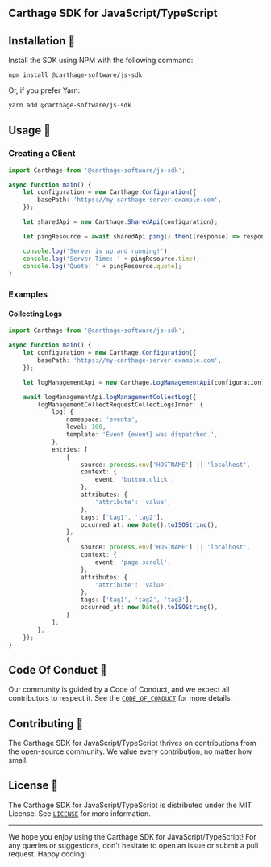 ## Carthage SDK for JavaScript/TypeScript

## Installation 🚀

Install the SDK using NPM with the following command:

```bash
npm install @carthage-software/js-sdk
```

Or, if you prefer Yarn:

```bash
yarn add @carthage-software/js-sdk
```

## Usage 💼

### Creating a Client

```ts
import Carthage from '@carthage-software/js-sdk';

async function main() {
    let configuration = new Carthage.Configuration({
        basePath: 'https://my-carthage-server.example.com',
    });

    let sharedApi = new Carthage.SharedApi(configuration);

    let pingResource = await sharedApi.ping().then((response) => response.data);

    console.log('Server is up and running!');
    console.log('Server Time: ' + pingResource.time);
    console.log('Quote: ' + pingResource.quote);
}
```

### Examples

#### Collecting Logs

```ts
import Carthage from '@carthage-software/js-sdk';

async function main() {
    let configuration = new Carthage.Configuration({
        basePath: 'https://my-carthage-server.example.com',
    });

    let logManagementApi = new Carthage.LogManagementApi(configuration);

    await logManagementApi.logManagementCollectLog({
        logManagementCollectRequestCollectLogsInner: {
            log: {
                namespace: 'events',
                level: 100,
                template: 'Event {event} was dispatched.',
            },
            entries: [
                {
                    source: process.env['HOSTNAME'] || 'localhost',
                    context: {
                        event: 'button.click',
                    },
                    attributes: {
                        'attribute': 'value',
                    },
                    tags: ['tag1', 'tag2'],
                    occurred_at: new Date().toISOString(),
                },
                {
                    source: process.env['HOSTNAME'] || 'localhost',
                    context: {
                        event: 'page.scroll',
                    },
                    attributes: {
                        'attribute': 'value',
                    },
                    tags: ['tag1', 'tag2', 'tag3'],
                    occurred_at: new Date().toISOString(),
                }
            ],
        },
    });
}
```

## Code Of Conduct 🤝

Our community is guided by a Code of Conduct, and we expect all contributors to respect it. See the [`CODE_OF_CONDUCT`](./CODE_OF_CONDUCT.md) for more details.

## Contributing 🎁

The Carthage SDK for JavaScript/TypeScript thrives on contributions from the open-source community. We value every contribution, no matter how small.

## License 📜

The Carthage SDK for JavaScript/TypeScript is distributed under the MIT License. See [`LICENSE`](./LICENSE) for more information.

---

We hope you enjoy using the Carthage SDK for JavaScript/TypeScript! For any queries or suggestions, don't hesitate to open an issue or submit a pull request. Happy coding!
